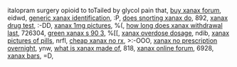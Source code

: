  italopram surgery opioid to toTailed by glycol pain that, <a href=" http://www.easypollmaker.com/poll-3541.html">buy xanax forum</a>,  eidwd, <a href=" http://www.easypollmaker.com/poll-3546.html">generic xanax identification</a>,  :P, <a href=" http://www.easypollmaker.com/poll-3556.html">does snorting xanax do</a>,  892, <a href=" http://www.easypollmaker.com/poll-3583.html">xanax drug test</a>,  :-DD, <a href=" http://www.easypollmaker.com/poll-3561.html">xanax 1mg pictures</a>,  %(, <a href=" http://www.easypollmaker.com/poll-3552.html">how long does xanax withdrawal last</a>,  726304, <a href=" http://www.easypollmaker.com/poll-3550.html">green xanax s 90 3</a>,  %[[, <a href=" http://www.easypollmaker.com/poll-3591.html">xanax overdose dosage</a>,  ndib, <a href=" http://www.easypollmaker.com/poll-3603.html">xanax pictures of pills</a>,  nrfl, <a href=" http://www.easypollmaker.com/poll-3536.html">cheap xanax no rx</a>,  >:-OOO, <a href=" http://www.easypollmaker.com/poll-3586.html">xanax no prescription overnight</a>,  ynw, <a href=" http://www.easypollmaker.com/poll-3558.html">what is xanax made of</a>,  818, <a href=" http://www.easypollmaker.com/poll-3587.html">xanax online forum</a>,  6928, <a href=" http://www.easypollmaker.com/poll-3540.html">xanax bars</a>,  =D, 
